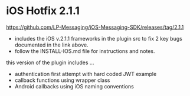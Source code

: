 # iOS Hotfix 2.1.1

https://github.com/LP-Messaging/iOS-Messaging-SDK/releases/tag/2.1.1

+ includes the iOS v.2.1.1 frameworks in the plugin src to fix 2 key bugs documented in the link above.
+ follow the INSTALL-IOS.md file for instructions and notes.


this version of the plugin includes ...

+ authentication first attempt with hard coded JWT example
+ callback functions using wrapper class
+ Android callbacks using iOS naming conventions

